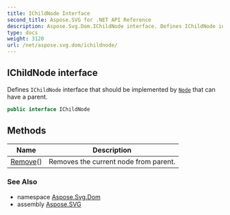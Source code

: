 ```yaml
---
title: IChildNode Interface
second_title: Aspose.SVG for .NET API Reference
description: Aspose.Svg.Dom.IChildNode interface. Defines IChildNode interface that should be implemented by Node that can have a parent
type: docs
weight: 3120
url: /net/aspose.svg.dom/ichildnode/
---
```

## IChildNode interface

Defines `IChildNode` interface that should be implemented by [`Node`](../node/) that can have a parent.

```csharp
public interface IChildNode
```

## Methods

| Name | Description |
| --- | --- |
| [Remove](../../aspose.svg.dom/ichildnode/remove/)() | Removes the current node from parent. |

### See Also

* namespace [Aspose.Svg.Dom](../../aspose.svg.dom/)
* assembly [Aspose.SVG](../../)
